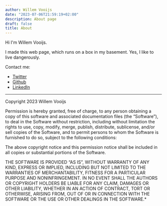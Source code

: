```yaml
---
author: Willem Vooijs
date: "2023-07-06T21:59:19+02:00"
description: About page
draft: false
title: About
---
```


Hi I'm Willem Vooijs.

I made this web page, which runs on a box in my basement. Yes, I like to live dangerously.

Contact me:
- [Twitter](https://twitter.com/wildekek)
- [Github](https://github.com/wildekek)
- [LinkedIn](https://www.linkedin.com/in/willemvooijs/)


---

Copyright 2023 Willem Vooijs

Permission is hereby granted, free of charge, to any person obtaining a copy of this software and associated documentation files (the “Software”), to deal in the Software without restriction, including without limitation the rights to use, copy, modify, merge, publish, distribute, sublicense, and/or sell copies of the Software, and to permit persons to whom the Software is furnished to do so, subject to the following conditions:

The above copyright notice and this permission notice shall be included in all copies or substantial portions of the Software.

THE SOFTWARE IS PROVIDED “AS IS”, WITHOUT WARRANTY OF ANY KIND, EXPRESS OR IMPLIED, INCLUDING BUT NOT LIMITED TO THE WARRANTIES OF MERCHANTABILITY, FITNESS FOR A PARTICULAR PURPOSE AND NONINFRINGEMENT. IN NO EVENT SHALL THE AUTHORS OR COPYRIGHT HOLDERS BE LIABLE FOR ANY CLAIM, DAMAGES OR OTHER LIABILITY, WHETHER IN AN ACTION OF CONTRACT, TORT OR OTHERWISE, ARISING FROM, OUT OF OR IN CONNECTION WITH THE SOFTWARE OR THE USE OR OTHER DEALINGS IN THE SOFTWARE.*